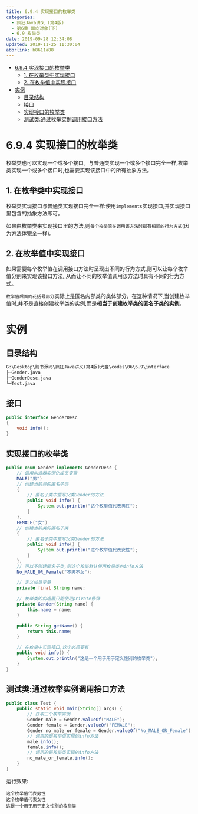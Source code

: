 ```yaml
---
title: 6.9.4 实现接口的枚举类
categories: 
  - 疯狂Java讲义 (第4版)
  - 第6章 面向对象(下)
  - 6.9 枚举类
date: 2019-09-28 12:34:08
updated: 2019-11-25 11:30:04
abbrlink: b8611a88
---
```

<div id='my_toc'>

- [6.9.4 实现接口的枚举类](/JavaReadingNotes/b8611a88/#6-9-4-实现接口的枚举类)
    - [1. 在枚举类中实现接口](/JavaReadingNotes/b8611a88/#1-在枚举类中实现接口)
    - [2. 在枚举值中实现接口](/JavaReadingNotes/b8611a88/#2-在枚举值中实现接口)
- [实例](/JavaReadingNotes/b8611a88/#实例)
    - [目录结构](/JavaReadingNotes/b8611a88/#目录结构)
    - [接口](/JavaReadingNotes/b8611a88/#接口)
    - [实现接口的枚举类](/JavaReadingNotes/b8611a88/#实现接口的枚举类)
    - [测试类:通过枚举实例调用接口方法](/JavaReadingNotes/b8611a88/#测试类-通过枚举实例调用接口方法)

</div>
<!--more-->
<script>if (navigator.platform.toLowerCase() == 'win32'){document.getElementById('my_toc').style.display = 'none';}</script>

<!--end-->
<!--SSTStart-->
# 6.9.4 实现接口的枚举类 #
枚举类也可以实现一个或多个接口。与普通类实现一个或多个接口完全一样,枚举类实现一个或多个接口时,也需要实现该接口中的所有抽象方法。

## 1. 在枚举类中实现接口 ##
枚举类实现接口与普通类实现接口完全一样:使用`implements`实现接口,并实现接口里包含的抽象方法即可。

如果由枚举类来实现接口里的方法,则`每个枚举值在调用该方法时都有相同的行为方式`(因为方法体完全一样)。

## 2. 在枚举值中实现接口 ##
如果需要每个枚举值在调用接口方法时呈现出不同的行为方式,则可以让每个枚举值分别来实现该接口方法,,从而让不同的枚举值调用该方法时具有不同的行为方式。

`枚举值后面的花括号部分`实际上是匿名内部类的类体部分。在这种情况下,当创建枚举值时,并不是直接创建枚举类的实例,而是**相当于创建枚举类的匿名子类的实例**。
<!--SSTStop-->
# 实例 #
## 目录结构 ##
```cmd
G:\Desktop\随书源码\疯狂Java讲义(第4版)光盘\codes\06\6.9\interface
├─Gender.java
├─GenderDesc.java
└─Test.java
```
## 接口 ##
```java
public interface GenderDesc
{
	void info();
}
```
## 实现接口的枚举类 ##
```java
public enum Gender implements GenderDesc {
	// 调用构造器实例化成员变量
	MALE("男")
	// 创建当前类的匿名子类
	{
		// 匿名子类中重写父类Gender的方法
		public void info() {
			System.out.println("这个枚举值代表男性");
		}
	},
	FEMALE("女")
	// 创建当前类的匿名子类
	{
		// 匿名子类中重写父类Gender的方法
		public void info() {
			System.out.println("这个枚举值代表女性");
		}
	},
	// 可以不创建匿名子类,则这个枚举默认使用枚举类的info方法
	No_MALE_OR_Female("不男不女");

	// 定义成员变量
	private final String name;

	// 枚举类的构造器只能使用private修饰
	private Gender(String name) {
		this.name = name;
	}

	public String getName() {
		return this.name;
	}

	// 在枚举中实现接口,这个必须要有
	public void info() {
		System.out.println("这是一个用于用于定义性别的枚举类");
	}
}

```
## 测试类:通过枚举实例调用接口方法 ##
```java
public class Test {
    public static void main(String[] args) {
        // 获取三个枚举实例
        Gender male = Gender.valueOf("MALE");
        Gender female = Gender.valueOf("FEMALE");
        Gender no_male_or_female = Gender.valueOf("No_MALE_OR_Female");
        // 调用的是枚举值实现的info方法
        male.info();
        female.info();
        // 调用的是枚举类实现的info方法
        no_male_or_female.info();
    }
}
```
运行效果:
```
这个枚举值代表男性
这个枚举值代表女性
这是一个用于用于定义性别的枚举类
```

